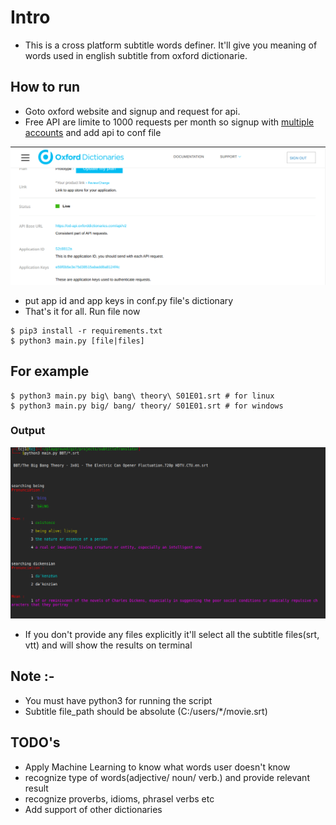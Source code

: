 # Intro
- This is a cross platform subtitle words definer. It'll give you meaning of words used in english subtitle from oxford dictionarie.


## How to run
- Goto oxford website and signup and request for api.
- Free API are limite to 1000 requests per month so signup with [multiple accounts](https://fakemail.net) and add api to conf file

![Sample image](assets/oxfordApi.png)

- put app id and app keys in conf.py file's dictionary
- That's it for all. Run file now


```
$ pip3 install -r requirements.txt
$ python3 main.py [file|files]
```
## For example 

```
$ python3 main.py big\ bang\ theory\ S01E01.srt # for linux
$ python3 main.py big/ bang/ theory/ S01E01.srt # for windows
```

### Output 

![Output](assets/output1.png)

- If you don't provide any files explicitly it'll select all the subtitle files(srt, vtt) and will show the results on terminal 


## Note :- 

- You must have python3 for running the script
- Subtitle file_path should be absolute (C:/users/*/movie.srt)



## TODO's

- Apply Machine Learning to know what words user doesn't know
- recognize type of words(adjective/ noun/ verb.) and provide relevant result
- recognize proverbs, idioms, phrasel verbs etc
- Add support of other dictionaries 
